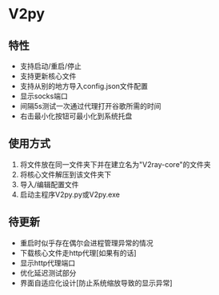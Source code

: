 # V2py

## 特性
- 支持启动/重启/停止
- 支持更新核心文件
- 支持从别的地方导入config.json文件配置
- 显示socks端口
- 间隔5s测试一次通过代理打开谷歌所需的时间
- 右击最小化按钮可最小化到系统托盘

## 使用方式
1. 将文件放在同一文件夹下并在建立名为"V2ray-core"的文件夹
2. 将核心文件解压到该文件夹下
3. 导入/编辑配置文件
4. 启动主程序V2py.py或V2py.exe

## 待更新
- 重启时似乎存在偶尔会进程管理异常的情况
- 下载核心文件走http代理[如果有的话]
- 显示http代理端口
- 优化延迟测试部分
- 界面自适应化设计[防止系统缩放导致的显示异常]
